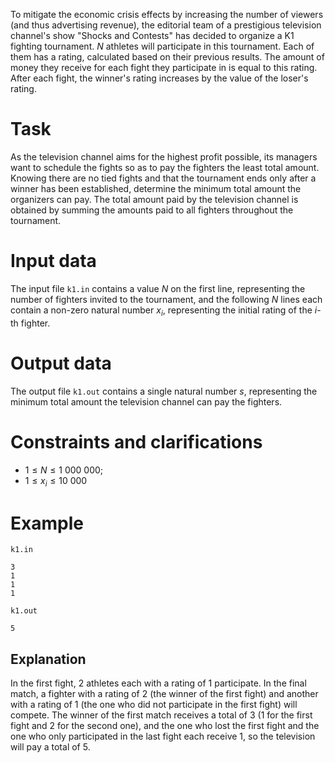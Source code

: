 To mitigate the economic crisis effects by increasing the number of viewers (and thus advertising revenue), the editorial team of a prestigious television channel's show "Shocks and Contests" has decided to organize a K1 fighting tournament. $N$ athletes will participate in this tournament. Each of them has a rating, calculated based on their previous results. The amount of money they receive for each fight they participate in is equal to this rating. After each fight, the winner's rating increases by the value of the loser's rating.

# Task

As the television channel aims for the highest profit possible, its managers want to schedule the fights so as to pay the fighters the least total amount. Knowing there are no tied fights and that the tournament ends only after a winner has been established, determine the minimum total amount the organizers can pay. The total amount paid by the television channel is obtained by summing the amounts paid to all fighters throughout the tournament.

# Input data

The input file `k1.in` contains a value $N$ on the first line, representing the number of fighters invited to the tournament, and the following $N$ lines each contain a non-zero natural number $x_i$, representing the initial rating of the $i$-th fighter.

# Output data

The output file `k1.out` contains a single natural number $s$, representing the minimum total amount the television channel can pay the fighters.

# Constraints and clarifications

* $1 \leq N \leq 1 \ 000 \ 000$;
* $1 \leq x_i \leq 10 \ 000$

# Example

`k1.in`
```
3
1
1
1
```

`k1.out`
```
5
```

## Explanation

In the first fight, $2$ athletes each with a rating of $1$ participate. In the final match, a fighter with a rating of $2$ (the winner of the first fight) and another with a rating of $1$ (the one who did not participate in the first fight) will compete. The winner of the first match receives a total of $3$ ($1$ for the first fight and $2$ for the second one), and the one who lost the first fight and the one who only participated in the last fight each receive $1$, so the television will pay a total of $5$.